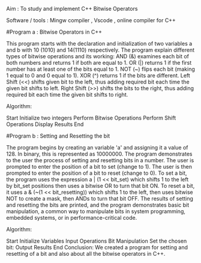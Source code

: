 Aim : To study and implement C++ Bitwise Operators

Software / tools : Mingw compiler , Vscode , online compiler for C++

#Program a : Bitwise Operators in C++

This program starts with the declaration and initialization of two variables a and b with 10 (1010) and 14(1110) respectively. The program explain different types of bitwise operations and its working: AND (&) examines each bit of both numbers and returns 1 if both are equal to 1. OR (|) returns 1 if the first number has at least one of the bits equal to 1. NOT (~) flips each bit (making 1 equal to 0 and 0 equal to 1). XOR (^) returns 1 if the bits are different. Left Shift (<<) shifts given bit to the left, thus adding required bit each time the given bit shifts to left. Right Shift (>>) shifts the bits to the right, thus adding required bit each time the given bit shifts to right.

Algorithm:

Start Initialize two integers Perform Bitwise Operations Perform Shift Operations Display Results End

#Program b : Setting and Resetting the bit

The program begins by creating an variable 'a' and assigning it a value of 128. In binary, this is represented as 10000000. The program demonstrates to the user the process of setting and resetting bits in a number. The user is prompted to enter the position of a bit to set (change to 1). The user is then prompted to enter the position of a bit to reset (change to 0). To set a bit, the program uses the expression a | (1 << bit_set) which shifts 1 to the left by bit_set positions then uses a bitwise OR to turn that bit ON. To reset a bit, it uses a & (~(1 << bit_resetting)) which shifts 1 to the left, then uses bitwise NOT to create a mask, then ANDs to turn that bit OFF. The results of setting and resetting the bits are printed, and the program demonstrates basic bit manipulation, a common way to manipulate bits in system programming, embedded systems, or in performance-critical code.

Algorithm:

Start Initialize Variables Input Operations Bit Manipulation Set the chosen bit: Output Results End Conclusion: We created a program for setting and resetting of a bit and also about all the bitwise operators in C++.
